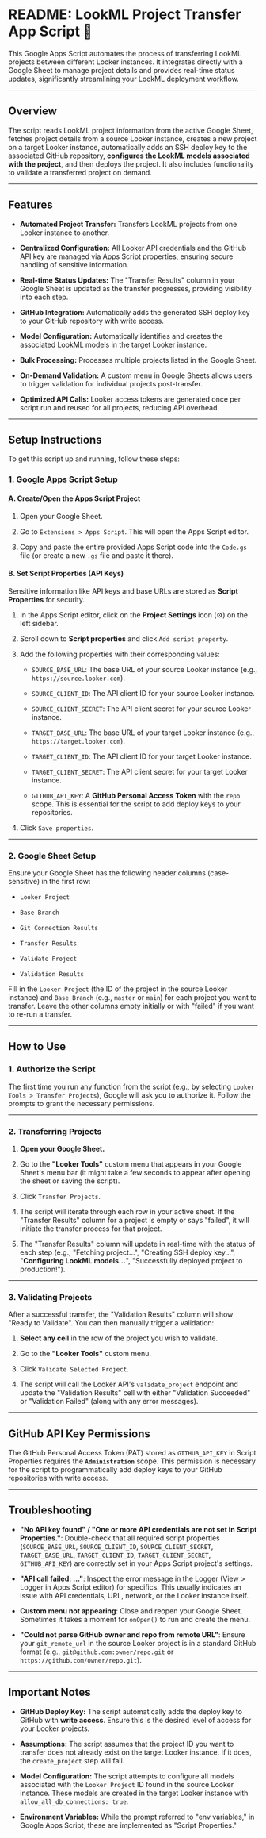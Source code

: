 # README: LookML Project Transfer App Script 🚀

This Google Apps Script automates the process of transferring LookML projects between different Looker instances. It integrates directly with a Google Sheet to manage project details and provides real-time status updates, significantly streamlining your LookML deployment workflow.

---

## Overview

The script reads LookML project information from the active Google Sheet, fetches project details from a source Looker instance, creates a new project on a target Looker instance, automatically adds an SSH deploy key to the associated GitHub repository, **configures the LookML models associated with the project**, and then deploys the project. It also includes functionality to validate a transferred project on demand.

---

## Features

* **Automated Project Transfer:** Transfers LookML projects from one Looker instance to another.

* **Centralized Configuration:** All Looker API credentials and the GitHub API key are managed via Apps Script properties, ensuring secure handling of sensitive information.

* **Real-time Status Updates:** The "Transfer Results" column in your Google Sheet is updated as the transfer progresses, providing visibility into each step.

* **GitHub Integration:** Automatically adds the generated SSH deploy key to your GitHub repository with write access.

* **Model Configuration:** Automatically identifies and creates the associated LookML models in the target Looker instance.

* **Bulk Processing:** Processes multiple projects listed in the Google Sheet.

* **On-Demand Validation:** A custom menu in Google Sheets allows users to trigger validation for individual projects post-transfer.

* **Optimized API Calls:** Looker access tokens are generated once per script run and reused for all projects, reducing API overhead.

---

## Setup Instructions

To get this script up and running, follow these steps:

### 1. Google Apps Script Setup

#### A. Create/Open the Apps Script Project

1.  Open your Google Sheet.

2.  Go to `Extensions > Apps Script`. This will open the Apps Script editor.

3.  Copy and paste the entire provided Apps Script code into the `Code.gs` file (or create a new `.gs` file and paste it there).

#### B. Set Script Properties (API Keys)

Sensitive information like API keys and base URLs are stored as **Script Properties** for security.

1.  In the Apps Script editor, click on the **Project Settings** icon (⚙️) on the left sidebar.

2.  Scroll down to **Script properties** and click `Add script property`.

3.  Add the following properties with their corresponding values:

    * `SOURCE_BASE_URL`: The base URL of your source Looker instance (e.g., `https://source.looker.com`).

    * `SOURCE_CLIENT_ID`: The API client ID for your source Looker instance.

    * `SOURCE_CLIENT_SECRET`: The API client secret for your source Looker instance.

    * `TARGET_BASE_URL`: The base URL of your target Looker instance (e.g., `https://target.looker.com`).

    * `TARGET_CLIENT_ID`: The API client ID for your target Looker instance.

    * `TARGET_CLIENT_SECRET`: The API client secret for your target Looker instance.

    * `GITHUB_API_KEY`: A **GitHub Personal Access Token** with the `repo` scope. This is essential for the script to add deploy keys to your repositories.

4.  Click `Save properties`.

---

### 2. Google Sheet Setup

Ensure your Google Sheet has the following header columns (case-sensitive) in the first row:

* `Looker Project`

* `Base Branch`

* `Git Connection Results`

* `Transfer Results`

* `Validate Project`

* `Validation Results`

Fill in the `Looker Project` (the ID of the project in the source Looker instance) and `Base Branch` (e.g., `master` or `main`) for each project you want to transfer. Leave the other columns empty initially or with "failed" if you want to re-run a transfer.

---

## How to Use

### 1. Authorize the Script

The first time you run any function from the script (e.g., by selecting `Looker Tools > Transfer Projects`), Google will ask you to authorize it. Follow the prompts to grant the necessary permissions.

---

### 2. Transferring Projects

1.  **Open your Google Sheet.**

2.  Go to the **"Looker Tools"** custom menu that appears in your Google Sheet's menu bar (it might take a few seconds to appear after opening the sheet or saving the script).

3.  Click `Transfer Projects`.

4.  The script will iterate through each row in your active sheet. If the "Transfer Results" column for a project is empty or says "failed", it will initiate the transfer process for that project.

5.  The "Transfer Results" column will update in real-time with the status of each step (e.g., "Fetching project...", "Creating SSH deploy key...", "**Configuring LookML models...**", "Successfully deployed project to production!").

---

### 3. Validating Projects

After a successful transfer, the "Validation Results" column will show "Ready to Validate". You can then manually trigger a validation:

1.  **Select any cell** in the row of the project you wish to validate.

2.  Go to the **"Looker Tools"** custom menu.

3.  Click `Validate Selected Project`.

4.  The script will call the Looker API's `validate_project` endpoint and update the "Validation Results" cell with either "Validation Succeeded" or "Validation Failed" (along with any error messages).

---

## GitHub API Key Permissions

The GitHub Personal Access Token (PAT) stored as `GITHUB_API_KEY` in Script Properties requires the **`Administration`** scope. This permission is necessary for the script to programmatically add deploy keys to your GitHub repositories with write access.

---

## Troubleshooting

* **"No API key found" / "One or more API credentials are not set in Script Properties."**: Double-check that all required script properties (`SOURCE_BASE_URL`, `SOURCE_CLIENT_ID`, `SOURCE_CLIENT_SECRET`, `TARGET_BASE_URL`, `TARGET_CLIENT_ID`, `TARGET_CLIENT_SECRET`, `GITHUB_API_KEY`) are correctly set in your Apps Script project's settings.

* **"API call failed: ..."**: Inspect the error message in the Logger (View > Logger in Apps Script editor) for specifics. This usually indicates an issue with API credentials, URL, network, or the Looker instance itself.

* **Custom menu not appearing**: Close and reopen your Google Sheet. Sometimes it takes a moment for `onOpen()` to run and create the menu.

* **"Could not parse GitHub owner and repo from remote URL"**: Ensure your `git_remote_url` in the source Looker project is in a standard GitHub format (e.g., `git@github.com:owner/repo.git` or `https://github.com/owner/repo.git`).

---

## Important Notes

* **GitHub Deploy Key:** The script automatically adds the deploy key to GitHub with **write access**. Ensure this is the desired level of access for your Looker projects.

* **Assumptions:** The script assumes that the project ID you want to transfer does not already exist on the target Looker instance. If it does, the `create_project` step will fail.

* **Model Configuration:** The script attempts to configure all models associated with the `Looker Project` ID found in the source Looker instance. These models are created in the target Looker instance with `allow_all_db_connections: true`.

* **Environment Variables:** While the prompt referred to "env variables," in Google Apps Script, these are implemented as "Script Properties."

